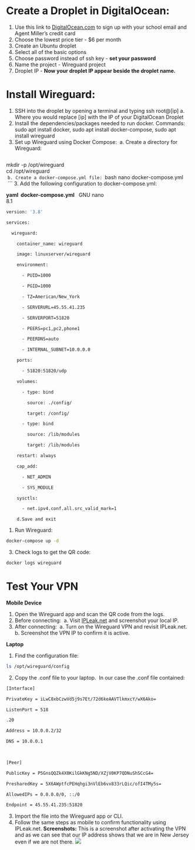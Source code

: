 # Create a Droplet in DigitalOcean:

1. Use this link to [DigitalOcean.com](https://m.do.co/c/d33d59113ab6) to sign up with your school email and Agent Miller’s credit card
2. Choose the lowest price tier - $6 per month
3. Create an Ubuntu droplet
4. Select all of the basic options
5. Choose password instead of ssh key - **set your password**
6. Name the project - Wireguard project
7. Droplet IP - **Now your droplet IP appear beside the droplet name.**
  
# Install Wireguard:

1. SSH into the droplet by opening a terminal and typing ssh root@[ip]
	a. Where you would replace [ip] with the IP of your DigitalOcean Droplet
2. Install the dependencies/packages needed to run docker. Commands: sudo apt install docker, sudo apt install docker-compose, sudo apt install wireguard
4. Set up Wireguard using Docker Compose: 
	a. Create a directory for Wireguard: 
	```bash
mkdir -p /opt/wireguard  
cd /opt/wireguard  
 ```
	b. Create a docker-compose.yml file: 
	```bash
nano docker-compose.yml  
 ```
3. Add the following configuration to docker-compose.yml: 

**yaml  docker-compose.yml**
  GNU nano 8.1                                                        
```bash
version: '3.8'

services:

  wireguard:

    container_name: wireguard

    image: linuxserver/wireguard

    environment:

      - PUID=1000

      - PGID=1000

      - TZ=American/New_York

      - SERVERURL=45.55.41.235

      - SERVERPORT=51820

      - PEERS=pc1,pc2,phone1

      - PEERDNS=auto

      - INTERNAL_SUBNET=10.0.0.0

    ports:

      - 51820:51820/udp

    volumes:

      - type: bind

        source: ./config/

        target: /config/

      - type: bind

        source: /lib/modules

        target: /lib/modules

    restart: always

    cap_add:

      - NET_ADMIN

      - SYS_MODULE

    sysctls:

      - net.ipv4.conf.all.src_valid_mark=1
```
		d.Save and exit 
1. Run Wireguard: 
```bash
docker-compose up -d 
```
3. Check logs to get the QR code: 
```bash
docker logs wireguard 
```
# Test Your VPN 

**Mobile Device**

1. Open the Wireguard app and scan the QR code from the logs. 
2. Before connecting: 
	a. Visit [IPLeak.net](https://ipleak.net/) and screenshot your local IP. 
3. After connecting: 
	a. Turn on the Wireguard VPN and revisit IPLeak.net. 
	b. Screenshot the VPN IP to confirm it is active. 

**Laptop** 

1. Find the configuration file: 
```bash
ls /opt/wireguard/config  
```
2. Copy the .conf file to your laptop. 
	In our case the .conf file contained:
```bash
[Interface]

PrivateKey = iLwC8xbCzwVd5j9s7Et/72d6keAAVTlkmxcY/wX6Ako=

ListenPort = 518

.20

Address = 10.0.0.2/32

DNS = 10.0.0.1

  

[Peer]

PublicKey = P5GnsQQZk4X0KilGkKNg5ND/XZjV0KP7QDNuShSCcG4=

PresharedKey = 5X6AWptfcPEHqhgi3nVlEb6vx833rLQic/ofI4TMy5s=

AllowedIPs = 0.0.0.0/0, ::/0

Endpoint = 45.55.41.235:51820
```
3. Import the file into the Wireguard app or CLI. 
4. Follow the same steps as mobile to confirm functionality using IPLeak.net.
**Screenshots:**
This is a screenshot after activating the VPN and as we can see that our IP address shows that we are in New Jersey even if we are not there.
![](https://lh7-rt.googleusercontent.com/docsz/AD_4nXcJ1KLTAxI4OLaAj1g88hlSBJMIR-yZrpvL55Spz6cXWczK0xqC1neG_zzt76XH-COczSWKYZKi9K8qvIg9mKM3ioBlj7lgS3pxiGr10LDATVADHA53NPxM3ppzj6S1Wg?key=Bo4EsgvGOTNoLvI0BRUCGrwI)
